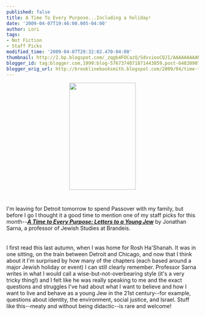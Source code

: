 ```yaml
---
published: false
title: A Time To Every Purpose...Including a holiday!
date: '2009-04-07T19:46:00.005-04:00'
author: Lori
tags:
- Not Fiction
- Staff Picks
modified_time: '2009-04-07T20:32:02.470-04:00'
thumbnail: http://2.bp.blogspot.com/_zqgb4FOCazQ/SdvviooCQJI/AAAAAAAAANE/XwHoyz0d_X8/s72-c/sarna.jpg
blogger_id: tag:blogger.com,1999:blog-5767374071871443859.post-6483090788455670556
blogger_orig_url: http://brooklinebooksmith.blogspot.com/2009/04/time-to-every-purposeincluding-holiday.html
---
```


<a href="http://2.bp.blogspot.com/_zqgb4FOCazQ/SdvviooCQJI/AAAAAAAAANE/XwHoyz0d_X8/s1600-h/sarna.jpg"><img id="BLOGGER_PHOTO_ID_5322110762968301714" style="DISPLAY: block; MARGIN: 0px auto 10px; WIDTH: 174px; CURSOR: hand; HEIGHT: 280px; TEXT-ALIGN: center" alt="" src="http://2.bp.blogspot.com/_zqgb4FOCazQ/SdvviooCQJI/AAAAAAAAANE/XwHoyz0d_X8/s320/sarna.jpg" border="0" /></a><br /><div>I'm leaving for Detroit tomorrow to spend Passover with my family, but before I go I thought it a good time to mention one of my staff picks for this month--<strong><em><a href="http://brookline.booksense.com/NASApp/store/Product?s=showproduct&amp;isbn=9780465002467">A Time to Every Purpose: Letters to a Young Jew</a></em></strong> by Jonathan <span class="blsp-spelling-error" id="SPELLING_ERROR_0">Sarna</span>, a professor of Jewish Studies at Brandeis.</div><br /><div></div><br /><div>I first read this last autumn, when I was home for <span class="blsp-spelling-error" id="SPELLING_ERROR_1">Rosh</span> <span class="blsp-spelling-error" id="SPELLING_ERROR_2">Ha'Shanah</span>. It was in one sitting, on the train between Detroit and Chicago, and now that I think about it I'm surprised by how many of the chapters (each based around a major Jewish holiday or event) I can still clearly remember. Professor <span class="blsp-spelling-error" id="SPELLING_ERROR_3">Sarna</span> writes in what I would call a wise-but-not-overbearing style (it's a very tricky thing!) and I felt like he was really speaking to me and the exact questions and struggles I've had about what I want to believe and how I want to live and behave as a young Jew in the 21st century--for example, questions about identity, the environment, social justice, and Israel. Stuff like this--meaty and without being <span class="blsp-spelling-corrected" id="SPELLING_ERROR_4">didactic</span>--is rare and welcome!<br /></div><div></div>